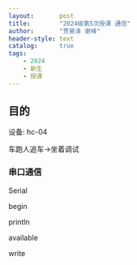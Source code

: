 ```yaml
---
layout:       post
title:        "2024级第5次授课 通信"
author:       "贾昊泽 谢峰"
header-style: text
catalog:      true
tags:
    - 2024
    - 新生
    - 授课
---
```


## 目的
设备: hc-04 

车跑人追车->坐着调试

### 串口通信



Serial

begin

println

available

write